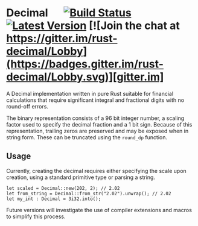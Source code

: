# Decimal &emsp; [![Build Status]][travis] [![Latest Version]][crates.io] [![Join the chat at https://gitter.im/rust-decimal/Lobby](https://badges.gitter.im/rust-decimal/Lobby.svg)][gitter.im]

[gitter.im]: https://gitter.im/rust-decimal/Lobby?utm_source=badge&utm_medium=badge&utm_campaign=pr-badge&utm_content=badge
[Build Status]: https://api.travis-ci.org/paupino/rust-decimal.svg?branch=master
[travis]: https://travis-ci.org/paupino/rust-decimal
[Latest Version]: https://img.shields.io/crates/v/rust-decimal.svg
[crates.io]: https://crates.io/crates/rust-decimal

A Decimal implementation written in pure Rust suitable for financial calculations that require significant integral and fractional digits with no round-off errors.

The binary representation consists of a 96 bit integer number, a scaling factor used to specify the decimal fraction and a 1 bit sign. Because of this representation, trailing zeros are preserved and may be exposed when in string form. These can be truncated using the `round_dp` function.

## Usage
Currently, creating the decimal requires either specifying the scale upon creation, using a standard primitive type or parsing a string.

```
let scaled = Decimal::new(202, 2); // 2.02
let from_string = Decimal::from_str("2.02").unwrap(); // 2.02
let my_int : Decimal = 3i32.into();
```

Future versions will investigate the use of compiler extensions and macros to simplify this process.
